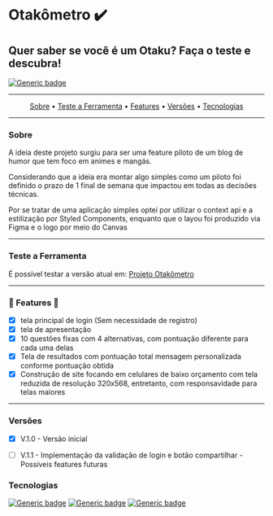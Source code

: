 # Otakômetro :heavy_check_mark:

## Quer saber se você é um Otaku? Faça o teste e descubra!

[![Generic badge](https://img.shields.io/badge/STATUS-IN_PROGRESS-<COLOR>.svg)](https://shields.io/)

***

<p align="center">
 <a href="#Sobre">Sobre</a> •
 <a href="#Teste a Ferramenta">Teste a Ferramenta</a> •
 <a href="#🚧 Features 🚧">Features</a> •
 <a href="#Versões">Versões</a> •
 <a href="#Tecnologias">Tecnologias</a>
</p>

***

### Sobre

<p>A ideia deste projeto surgiu para ser uma feature piloto de um blog de humor que tem foco em animes e mangás.</p>

<p>Considerando que a ideia era montar algo simples como um piloto foi definido o prazo de 1 final de semana que impactou em todas as decisões técnicas.</p>

<p>Por se tratar de uma aplicação simples optei por utilizar o context api e a estilização por Styled Components, enquanto que o layou foi produzido via Figma e o logo por meio do Canvas</p>


***

### Teste a Ferramenta

<p>É possível testar a versão atual em: <a href="https://jiarguello.github.io/otakometro/" target="_blank">Projeto Otakômetro</a></p> 

***

### 🚧 Features 🚧

- [X] tela principal de login (Sem necessidade de registro)
- [X] tela de apresentação
- [X] 10 questões fixas com 4 alternativas, com pontuação diferente para cada uma delas
- [X] Tela de resultados com pontuação total mensagem personalizada conforme pontuação obtida
- [X] Construção de site focando em celulares de baixo orçamento com tela reduzida de resolução 320x568, entretanto, com responsavidade para telas maiores

***

### Versões

- [X] V.1.0 - Versão inicial
- [ ] V.1.1 - Implementação da validação de login e botão compartilhar - Possíveis features futuras


### Tecnologias

[![Generic badge](https://img.shields.io/badge/MADE%20WITH-REACT%20JS-blue?style=for-the-badge&logo=appveyor)](https://shields.io/)
[![Generic badge](https://img.shields.io/badge/MADE%20WITH-Styled%20Components-red?style=for-the-badge&logo=appveyor)](https://shields.io/)
[![Generic badge](https://img.shields.io/badge/MADE%20WITH-Context%20API-yellow?style=for-the-badge&logo=appveyor)](https://shields.io/)
